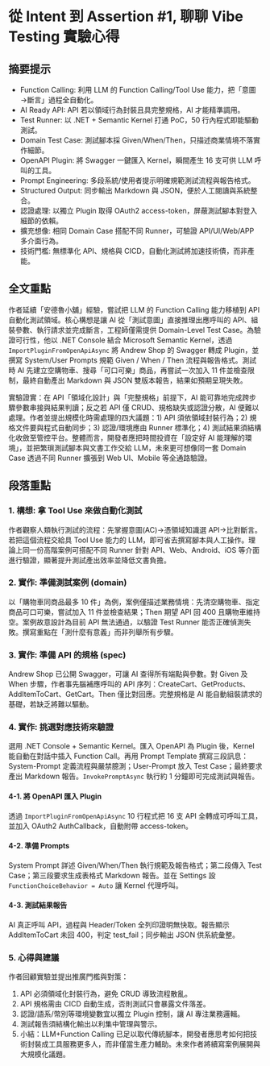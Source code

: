 # 從 Intent 到 Assertion #1, 聊聊 Vibe Testing 實驗心得  

## 摘要提示
- Function Calling: 利用 LLM 的 Function Calling/Tool Use 能力，把「意圖→斷言」過程全自動化。  
- AI Ready API: API 若以領域行為封裝且具完整規格，AI 才能精準調用。  
- Test Runner: 以 .NET + Semantic Kernel 打通 PoC，50 行內程式即能驅動測試。  
- Domain Test Case: 測試腳本採 Given/When/Then，只描述商業情境不落實作細節。  
- OpenAPI Plugin: 將 Swagger 一鍵匯入 Kernel，瞬間產生 16 支可供 LLM 呼叫的工具。  
- Prompt Engineering: 多段系統/使用者提示明確規範測試流程與報告格式。  
- Structured Output: 同步輸出 Markdown 與 JSON，便於人工閱讀與系統整合。  
- 認證處理: 以獨立 Plugin 取得 OAuth2 access-token，屏蔽測試腳本對登入細節的依賴。  
- 擴充想像: 相同 Domain Case 搭配不同 Runner，可驗證 API/UI/Web/APP 多介面行為。  
- 技術門檻: 無標準化 API、規格與 CICD，自動化測試將加速技術債，而非產能。

## 全文重點
作者延續「安德魯小舖」經驗，嘗試把 LLM 的 Function Calling 能力移植到 API 自動化測試領域。核心構想是讓 AI 從「測試意圖」直接推理出應呼叫的 API、組裝參數、執行請求並完成斷言，工程師僅需提供 Domain-Level Test Case。為驗證可行性，他以 .NET Console 結合 Microsoft Semantic Kernel，透過 `ImportPluginFromOpenApiAsync` 將 Andrew Shop 的 Swagger 轉成 Plugin，並撰寫 System/User Prompts 規範 Given / When / Then 流程與報告格式。測試時 AI 先建立空購物車、搜尋「可口可樂」商品，再嘗試一次加入 11 件並檢查限制，最終自動產出 Markdown 與 JSON 雙版本報告，結果如預期呈現失敗。

實驗證實：在 API「領域化設計」與「完整規格」前提下，AI 能可靠地完成跨步驟參數串接與結果判讀；反之若 API 僅 CRUD、規格缺失或認證分散，AI 便難以處理。作者並提出規模化時需處理的四大議題：1) API 須依領域封裝行為；2) 規格文件要與程式自動同步；3) 認證/環境應由 Runner 標準化；4) 測試結果須結構化收斂至管控平台。整體而言，開發者應把時間投資在「設定好 AI 能理解的環境」，並把繁瑣測試腳本與文書工作交給 LLM，未來更可想像同一套 Domain Case 透過不同 Runner 擴張到 Web UI、Mobile 等全通路驗證。

## 段落重點
### 1. 構想: 拿 Tool Use 來做自動化測試
作者觀察人類執行測試的流程：先掌握意圖(AC)→憑領域知識選 API→比對斷言。若把這個流程交給具 Tool Use 能力的 LLM，即可省去撰寫腳本與人工操作。理論上同一份高階案例可搭配不同 Runner 針對 API、Web、Android、iOS 等介面進行驗證，顯著提升測試產出效率並降低文書負擔。

### 2. 實作: 準備測試案例 (domain)
以「購物車同商品最多 10 件」為例，案例僅描述業務情境：先清空購物車、指定商品可口可樂，嘗試加入 11 件並檢查結果；Then 期望 API 回 400 且購物車維持空。案例故意設計為目前 API 無法通過，以驗證 Test Runner 能否正確偵測失敗。撰寫重點在「測什麼有意義」而非列舉所有步驟。

### 3. 實作: 準備 API 的規格 (spec)
Andrew Shop 已公開 Swagger，可讓 AI 查得所有端點與參數。對 Given 及 When 步驟，作者事先腦補應呼叫的 API 序列：CreateCart、GetProducts、AddItemToCart、GetCart。Then 僅比對回應。完整規格是 AI 能自動組裝請求的基礎，若缺乏將難以驅動。

### 4. 實作: 挑選對應技術來驗證
選用 .NET Console + Semantic Kernel。匯入 OpenAPI 為 Plugin 後，Kernel 能自動在對話中插入 Function Call。再用 Prompt Template 撰寫三段訊息：System-Prompt 定義流程與嚴禁臆測；User-Prompt 放入 Test Case；最終要求產出 Markdown 報告。`InvokePromptAsync` 執行約 1 分鐘即可完成測試與報告。

#### 4-1. 將 OpenAPI 匯入 Plugin
透過 `ImportPluginFromOpenApiAsync` 10 行程式把 16 支 API 全轉成可呼叫工具，並加入 OAuth2 AuthCallback，自動附帶 access-token。

#### 4-2. 準備 Prompts
System Prompt 詳述 Given/When/Then 執行規範及報告格式；第二段傳入 Test Case；第三段要求生成表格式 Markdown 報告。並在 Settings 設 `FunctionChoiceBehavior = Auto` 讓 Kernel 代理呼叫。

#### 4-3. 測試結果報告
AI 真正呼叫 API，過程與 Header/Token 全列印證明無快取。報告顯示 AddItemToCart 未回 400，判定 test_fail；同步輸出 JSON 供系統彙整。

### 5. 心得與建議
作者回顧實驗並提出推廣門檻與對策：  
1) API 必須領域化封裝行為，避免 CRUD 導致流程散亂。  
2) API 規格需由 CICD 自動生成，否則測試只會暴露文件落差。  
3) 認證/語系/幣別等環境變數宜以獨立 Plugin 控制，讓 AI 專注業務邏輯。  
4) 測試報告須結構化輸出以利集中管理與警示。  
5) 小結：LLM+Function Calling 已足以取代傳統腳本，開發者應思考如何把技術封裝成工具服務更多人，而非僅當生產力輔助。未來作者將續寫案例展開與大規模化議題。